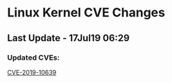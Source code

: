 
# **Linux Kernel CVE Changes**

## Last Update - 17Jul19 06:29

### **Updated CVEs:**

[CVE-2019-10639](cves/CVE-2019-10639)  
